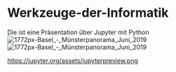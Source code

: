 # Werkzeuge-der-Informatik
Die ist eine Präsentation über Jupyter mit Python
![1772px-Basel_-_Münsterpanorama_Juni_2019](https://user-images.githubusercontent.com/23196660/77799536-518e8280-7075-11ea-81cd-9b8cc8509f44.jpg)
![1772px-Basel_-_Münsterpanorama_Juni_2019](https://jupyter.org/assets/jupyterpreview.png)

https://jupyter.org/assets/jupyterpreview.png
